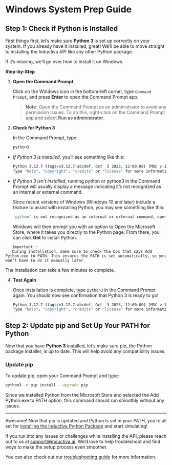 # Windows System Prep Guide

## Step 1: Check if Python is Installed

First things first, let’s make sure **Python 3** is set up correctly on your system. 
If you already have it installed, great! We’ll be able to move straight to installing 
the Inductiva API like any other Python package.

If it’s missing, we’ll go over how to install it on Windows.

**Step-by-Step**

1. **Open the Command Prompt** 
	
    Click on the Windows icon in the bottom-left corner, type `Command Prompt`, and press **Enter** to open the Command Prompt app.

    > **Note:** Open the Command Prompt as an administrator to avoid any permission issues. To do this, right-click on the Command Prompt app and select **Run as administrator**.
     
2. **Check for Python 3**
    
    In the Command Prompt, type:
   
    ```bash
    python3
    ```

- *If Python 3 is installed*, you’ll see something like this:

    ```bash
    Python 3.12.7 (tags/v3.12.7:abcdef, Oct  3 2023, 12:00:00) [MSC v.1928 64 bit (AMD64)] on win32
    Type "help", "copyright", "credits" or "license" for more information.
    ```

- *If Python 3 isn’t installed*, running python or python3 in the Command Prompt will usually display a message indicating it’s not recognized as an internal or external command.

    Since recent versions of Windows (Windows 10 and later) include a feature to assist with installing Python, you may see something like this:

    ```bash
    'python' is not recognized as an internal or external command, operable program, or batch file.
    ```

    Windows will then prompt you with an option to Open the Microsoft Store, where it takes you directly to the Python page. From there, you can click **Get** to install Python. 

````{eval-rst}
.. important::
   During installation, make sure to check the box that says Add Python.exe to PATH. This ensures the PATH is set automatically, so you won’t have to do it manually later.
````

The installation can take a few minutes to complete.

4. **Test Again**

    Once installation is complete, type `python3` in the Command Prompt again. You should now see confirmation that Python 3 is ready to go!

     ```bash
    Python 3.12.7 (tags/v3.12.7:abcdef, Oct  3 2023, 12:00:00) [MSC v.1928 64 bit (AMD64)] on win32
    Type "help", "copyright", "credits" or "license" for more information.
    ```

## Step 2: Update pip and Set Up Your PATH for Python

Now that you have **Python 3** installed, let’s make sure pip, the Python package installer, is up to date. This will help avoid any compatibility issues.

### Update pip

To update pip, open your Command Prompt and type:

```bash
python3 -m pip install --upgrade pip
```

Since we installed Python from the Microsoft Store and selected the Add Python.exe to PATH option, this command should run smoothly without any issues.

---

Awesome! Now that pip is updated and Python is set in your PATH, you’re all set for [installing the Inductiva Python Package](https://console.inductiva.ai/) and start simulating!

If you run into any issues or challenges while installing the API, please reach out to us at support@inductiva.ai. We’d love to help troubleshoot and find ways to make the setup process even smoother.

You can also check out our [troubleshooting guide](https://docs.inductiva.ai/en/latest/api_reference/troubleshooting.html) for more information.
